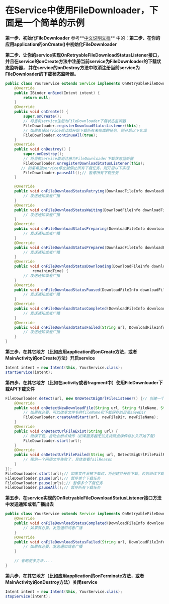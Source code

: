 # 在Service中使用FileDownloader，下面是一个简单的示例

**第一步、初始化FileDownloader**
参考**[中文说明文档](https://github.com/wlfcolin/file-downloader/blob/master/README-zh.md)**
中的：**第二步、在你的应用application的onCreate()中初始化FileDownloader**


**第二步、让你的service实现OnRetryableFileDownloadStatusListener接口，并且在service的onCreate方法中注册当前service为FileDownloader的下载状态监听器，
并在service的onDestroy方法中取消注册当前service为FileDownloader的下载状态监听器。**
``` java
public class YourService extends Service implements OnRetryableFileDownloadStatusListener {
    @Override
    public IBinder onBind(Intent intent) {
        return null;
    }
    @Override
    public void onCreate() {
        super.onCreate();
        // 将当前service注册为FileDownloader下载状态监听器
        FileDownloader.registerDownloadStatusListener(this);
        // 如果希望service启动就开始下载所有未完成的任务，则开启以下实现
        FileDownloader.continueAll(true);
    }
    @Override
    public void onDestroy() {
        super.onDestroy();
        // 将当前service取消注册为FileDownloader下载状态监听器
        FileDownloader.unregisterDownloadStatusListener(this);
       // 如果希望service停止就停止所有下载任务，则开启以下实现
        FileDownloader.pauseAll();// 暂停所有下载任务
    }

    @Override
    public void onFileDownloadStatusRetrying(DownloadFileInfo downloadFileInfo, int retryTimes) {
        // 发送通知或者广播
    }
    @Override
    public void onFileDownloadStatusWaiting(DownloadFileInfo downloadFileInfo) {
        // 发送通知或者广播
    }
    @Override
    public void onFileDownloadStatusPreparing(DownloadFileInfo downloadFileInfo) {
        // 发送通知或者广播
    }
    @Override
    public void onFileDownloadStatusPrepared(DownloadFileInfo downloadFileInfo) {
        // 发送通知或者广播
    }
    @Override
    public void onFileDownloadStatusDownloading(DownloadFileInfo downloadFileInfo, float downloadSpeed, long
            remainingTime) {
        // 发送通知或者广播
    }
    @Override
    public void onFileDownloadStatusPaused(DownloadFileInfo downloadFileInfo) {
        // 发送通知或者广播
    }
    @Override
    public void onFileDownloadStatusCompleted(DownloadFileInfo downloadFileInfo) {
        // 发送通知或者广播
    }
    @Override
    public void onFileDownloadStatusFailed(String url, DownloadFileInfo downloadFileInfo, FileDownloadStatusFailReason failReason) {
        // 发送通知或者广播
    }
}

```


**第三步、在其它地方（比如应用application的onCreate方法，或者MainActivity的onCreate方法）开启service**
``` java
Intent intent = new Intent(this, YourService.class);
startService(intent);
```


**第四步、在其它地方（比如在activity或者fragment中）使用FileDownloader下载API下载文件**
``` java
FileDownloader.detect(url, new OnDetectBigUrlFileListener() {// 创建一个自定义保存路径和文件名称的下载
    @Override
    public void onDetectNewDownloadFile(String url, String fileName, String saveDir, long fileSize) {
        // 如果有必要，可以改变文件名称fileName和下载保存的目录saveDir
        FileDownloader.createAndStart(url, newFileDir, newFileName);
    }
    @Override
    public void onDetectUrlFileExist(String url) {
        // 继续下载，自动会断点续传（如果服务器无法支持断点续传将从头开始下载）
        FileDownloader.start(url);
    }
    @Override
    public void onDetectUrlFileFailed(String url, DetectBigUrlFileFailReason failReason) {
        // 探测一个网络文件失败了，具体查看failReason
    }
});
FileDownloader.start(url);// 如果文件没被下载过，将创建并开启下载，否则继续下载，自动会断点续传（如果服务器无法支持断点续传将从头开始下载）
FileDownloader.pause(url);// 暂停单个下载任务
FileDownloader.pause(urls);// 暂停多个下载任务
FileDownloader.pauseAll();// 暂停所有下载任务
```

**第五步、在service实现的OnRetryableFileDownloadStatusListener接口方法中发送通知或者广播出去**
``` java
public class YourService extends Service implements OnRetryableFileDownloadStatusListener {
    @Override
    public void onFileDownloadStatusCompleted(DownloadFileInfo downloadFileInfo) {
        // 如果有必要，发送通知或者广播
    }
    @Override
    public void onFileDownloadStatusFailed(String url, DownloadFileInfo downloadFileInfo, FileDownloadStatusFailReason failReason) {
        // 如果有必要，发送通知或者广播
    }
    
    // 省略更多方法....
}
```

**第六步、在其它地方（比如应用application的onTerminate方法，或者MainActivity的onDestroy方法）关闭service**
``` java
Intent intent = new Intent(this, YourService.class);
stopService(intent);
```
